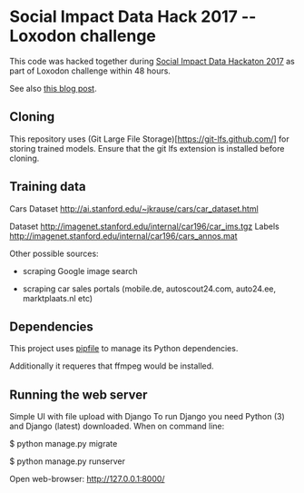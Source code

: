 # Social Impact Data Hack 2017 -- Loxodon challenge

This code was hacked together during [Social Impact Data Hackaton 2017](http://sidh2017.ut.ee/)
as part of Loxodon challenge within 48 hours.

See also [this blog post](http://sidh2017.ut.ee/2017/11/12/mentors-hack-teach-your-computer-to-recognize-cars/).

## Cloning

This repository uses (Git Large File Storage)[https://git-lfs.github.com/]
for storing trained models.
Ensure that the git lfs extension is installed before cloning.


## Training data

Cars Dataset http://ai.stanford.edu/~jkrause/cars/car_dataset.html

Dataset http://imagenet.stanford.edu/internal/car196/car_ims.tgz
Labels http://imagenet.stanford.edu/internal/car196/cars_annos.mat


Other possible sources:

* scraping Google image search

* scraping car sales portals (mobile.de, autoscout24.com, auto24.ee,
marktplaats.nl etc)

## Dependencies

This project uses [pipfile](https://github.com/pypa/pipfile) to manage its
Python dependencies.

Additionally it requeres that ffmpeg would be installed.

## Running the web server

Simple UI with file upload with Django
To run Django you need Python (3) and Django (latest) downloaded.
When on command line:

$ python manage.py migrate

$ python manage.py runserver

Open web-browser: http://127.0.0.1:8000/

